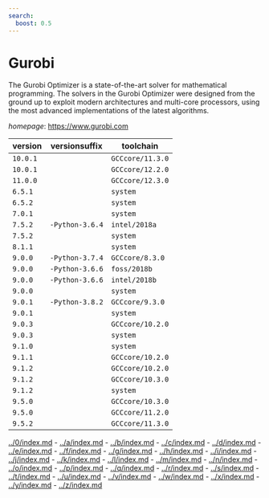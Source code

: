 ```yaml
---
search:
  boost: 0.5
---
```

# Gurobi

The Gurobi Optimizer is a state-of-the-art solver for mathematical programming. The solvers in the Gurobi Optimizer were designed from the ground up to exploit modern architectures and multi-core processors, using the most advanced implementations of the latest algorithms.

*homepage*: <https://www.gurobi.com>

version | versionsuffix | toolchain
--------|---------------|----------
``10.0.1`` |  | ``GCCcore/11.3.0``
``10.0.1`` |  | ``GCCcore/12.2.0``
``11.0.0`` |  | ``GCCcore/12.3.0``
``6.5.1`` |  | ``system``
``6.5.2`` |  | ``system``
``7.0.1`` |  | ``system``
``7.5.2`` | ``-Python-3.6.4`` | ``intel/2018a``
``7.5.2`` |  | ``system``
``8.1.1`` |  | ``system``
``9.0.0`` | ``-Python-3.7.4`` | ``GCCcore/8.3.0``
``9.0.0`` | ``-Python-3.6.6`` | ``foss/2018b``
``9.0.0`` | ``-Python-3.6.6`` | ``intel/2018b``
``9.0.0`` |  | ``system``
``9.0.1`` | ``-Python-3.8.2`` | ``GCCcore/9.3.0``
``9.0.1`` |  | ``system``
``9.0.3`` |  | ``GCCcore/10.2.0``
``9.0.3`` |  | ``system``
``9.1.0`` |  | ``system``
``9.1.1`` |  | ``GCCcore/10.2.0``
``9.1.2`` |  | ``GCCcore/10.2.0``
``9.1.2`` |  | ``GCCcore/10.3.0``
``9.1.2`` |  | ``system``
``9.5.0`` |  | ``GCCcore/10.3.0``
``9.5.0`` |  | ``GCCcore/11.2.0``
``9.5.2`` |  | ``GCCcore/11.3.0``

[../0/index.md](0) - [../a/index.md](a) - [../b/index.md](b) - [../c/index.md](c) - [../d/index.md](d) - [../e/index.md](e) - [../f/index.md](f) - [../g/index.md](g) - [../h/index.md](h) - [../i/index.md](i) - [../j/index.md](j) - [../k/index.md](k) - [../l/index.md](l) - [../m/index.md](m) - [../n/index.md](n) - [../o/index.md](o) - [../p/index.md](p) - [../q/index.md](q) - [../r/index.md](r) - [../s/index.md](s) - [../t/index.md](t) - [../u/index.md](u) - [../v/index.md](v) - [../w/index.md](w) - [../x/index.md](x) - [../y/index.md](y) - [../z/index.md](z)

